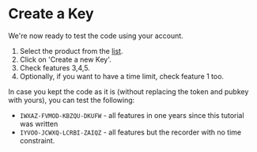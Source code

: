 # Create a Key

We're now ready to test the code using your account.

1. Select the product from the <a href="https://serialkeymanager.com/Product" target="blank">list</a>.
2. Click on 'Create a new Key'.
3. Check features 3,4,5.
4. Optionally, if you want to have a time limit, check feature 1 too.

In case you kept the code as it is (without replacing the token and pubkey with yours),
you can test the following:

* `IWXAZ-FVMOD-KBZQU-DKUFW` - all features in one years since this tutorial was written
* `IYVOO-JCWXQ-LCRBI-ZAIQZ` - all features but the recorder with no time constraint. 